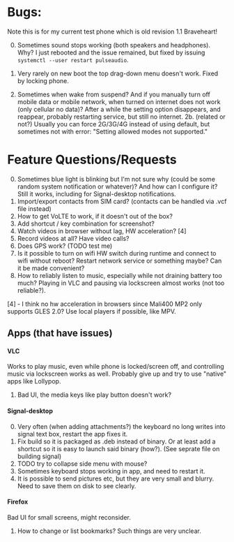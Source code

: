 # Bugs:

Note this is for my current test phone which is old revision 1.1 Braveheart!

0. Sometimes sound stops working (both speakers and headphones). Why? I just rebooted and the issue remained, but fixed by issuing `systemctl --user restart pulseaudio`.

1. Very rarely on new boot the top drag-down menu doesn't work. Fixed by locking phone.

2. Sometimes when wake from suspend? And if you manually turn off mobile data or mobile network, when turned on internet does not work (only cellular no data)?
After a while the setting option disappears, and reappear, probably restarting service, but still no internet.
2b. (related or not?) Usually you can force 2G/3G/4G instead of using default, but sometimes not with error: "Setting allowed modes not supported."

# Feature Questions/Requests

0. Sometimes blue light is blinking but I'm not sure why (could be some random system notification or whatever)? And how can I configure it? Still it works, including for Signal-desktop notifications.
1. Import/export contacts from SIM card? (contacts can be handled via .vcf file instead)
2. How to get VoLTE to work, if it doesn't out of the box?
3. Add shortcut / key combination for screenshot?
4. Watch videos in browser without lag, HW acceleration? [4]
5. Record videos at all? Have video calls?
6. Does GPS work? (TODO test me)
7. Is it possible to turn on wifi HW switch during runtime and connect to wifi without reboot? Restart network service or something maybe? Can it be made convenient?
8. How to reliably listen to music, especially while not draining battery too much? Playing in VLC and pausing via lockscreen almost works (not too reliable?).

[4] - I think no hw acceleration in browsers since Mali400 MP2 only supports GLES 2.0? Use local players if possible, like MPV.

## Apps (that have issues)

#### VLC
Works to play music, even while phone is locked/screen off, and controlling music via lockscreen works as well. 
Probably give up and try to use "native" apps like Lollypop.

1. Bad UI, the media keys like play button doesn't work?

#### Signal-desktop

0. Very often (when adding attachments?) the keyboard no long writes into signal text box, restart the app fixes it.
1. Fix build so it is packaged as .deb instead of binary. Or at least add a shortcut so it is easy to launch said binary (how?). (See seprate file on building signal)
2. TODO try to collapse side menu with mouse?
3. Sometimes keyboard stops working in app, and need to restart it.
4. It is possible to send pictures etc, but they are very small and blurry. Need to save them on disk to see clearly.

#### Firefox

Bad UI for small screens, might reconsider.

1. How to change or list bookmarks? Such things are very unclear.
